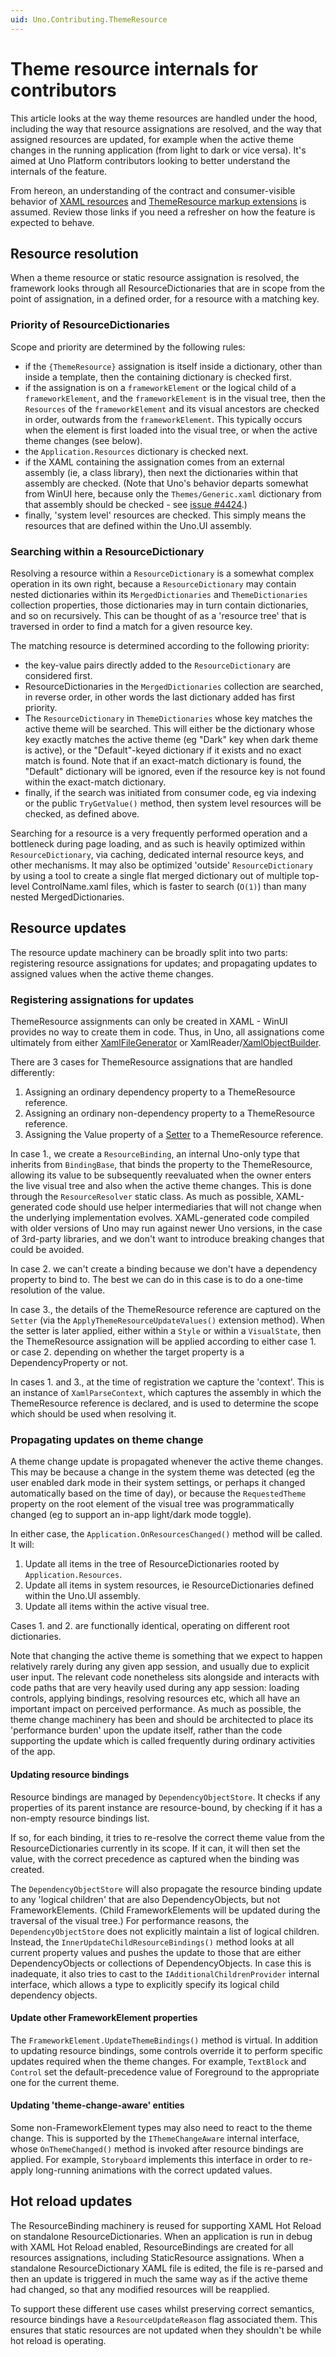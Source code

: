 ```yaml
---
uid: Uno.Contributing.ThemeResource
---
```


# Theme resource internals for contributors

This article looks at the way theme resources are handled under the hood, including the way that resource assignations are resolved, and the way that assigned resources are updated, for example when the active theme changes in the running application (from light to dark or vice versa). It's aimed at Uno Platform contributors looking to better understand the internals of the feature.

From hereon, an understanding of the contract and consumer-visible behavior of [XAML resources](https://learn.microsoft.com/windows/apps/design/style/xaml-resource-dictionary) and [ThemeResource markup extensions](https://learn.microsoft.com/windows/apps/design/style/xaml-theme-resources) is assumed. Review those links if you need a refresher on how the feature is expected to behave.

## Resource resolution

When a theme resource or static resource assignation is resolved, the framework looks through all ResourceDictionaries that are in scope from the point of assignation, in a defined order, for a resource with a matching key.

### Priority of ResourceDictionaries

Scope and priority are determined by the following rules:

- if the `{ThemeResource}` assignation is itself inside a dictionary, other than inside a template, then the containing dictionary is checked first.
- if the assignation is on a `frameworkElement` or the logical child of a `frameworkElement`, and the `frameworkElement` is in the visual tree, then the `Resources` of the `frameworkElement` and its visual ancestors are checked in order, outwards from the `frameworkElement`. This typically occurs when the element is first loaded into the visual tree, or when the active theme changes (see below).
- the `Application.Resources` dictionary is checked next.
- if the XAML containing the assignation comes from an external assembly (ie, a class library), then next the dictionaries within that assembly are checked. (Note that Uno's behavior departs somewhat from WinUI here, because only the `Themes/Generic.xaml` dictionary from that assembly should be checked - see [issue #4424](https://github.com/unoplatform/uno/issues/4424).)
- finally, 'system level' resources are checked. This simply means the resources that are defined within the Uno.UI assembly.

### Searching within a ResourceDictionary

Resolving a resource within a `ResourceDictionary` is a somewhat complex operation in its own right, because a `ResourceDictionary` may contain nested dictionaries within its `MergedDictionaries` and `ThemeDictionaries` collection properties, those dictionaries may in turn contain dictionaries, and so on recursively. This can be thought of as a 'resource tree' that is traversed in order to find a match for a given resource key.

The matching resource is determined according to the following priority:

- the key-value pairs directly added to the `ResourceDictionary` are considered first.
- ResourceDictionaries in the `MergedDictionaries` collection are searched, in reverse order, in other words the last dictionary added has first priority.
- The `ResourceDictionary` in `ThemeDictionaries` whose key matches the active theme will be searched. This will either be the dictionary whose key exactly matches the active theme (eg "Dark" key when dark theme is active), or the "Default"-keyed dictionary if it exists and no exact match is found. Note that if an exact-match dictionary is found, the "Default" dictionary will be ignored, even if the resource key is not found within the exact-match dictionary.
- finally, if the search was initiated from consumer code, eg via indexing or the public `TryGetValue()` method, then system level resources will be checked, as defined above.

Searching for a resource is a very frequently performed operation and a bottleneck during page loading, and as such is heavily optimized within `ResourceDictionary`, via caching, dedicated internal resource keys, and other mechanisms. It may also be optimized 'outside' `ResourceDictionary` by using a tool to create a single flat merged dictionary out of multiple top-level ControlName.xaml files, which is faster to search (`O(1)`) than many nested MergedDictionaries.

## Resource updates

The resource update machinery can be broadly split into two parts: registering resource assignations for updates; and propagating updates to assigned values when the active theme changes.

### Registering assignations for updates

ThemeResource assignments can only be created in XAML - WinUI provides no way to create them in code. Thus, in Uno, all assignations come ultimately from either [XamlFileGenerator](https://github.com/unoplatform/uno/blob/master/src/SourceGenerators/Uno.UI.SourceGenerators/XamlGenerator/XamlFileGenerator.cs) or XamlReader/[XamlObjectBuilder](https://github.com/unoplatform/uno/blob/master/src/Uno.UI/UI/Xaml/Markup/Reader/XamlObjectBuilder.cs).

There are 3 cases for ThemeResource assignations that are handled differently:

1. Assigning an ordinary dependency property to a ThemeResource reference.
2. Assigning an ordinary non-dependency property to a ThemeResource reference.
3. Assigning the Value property of a [Setter](https://learn.microsoft.com/uwp/api/windows.ui.xaml.setter) to a ThemeResource reference.

In case 1., we create a `ResourceBinding`, an internal Uno-only type that inherits from `BindingBase`, that binds the property to the ThemeResource, allowing its value to be subsequently reevaluated when the owner enters the live visual tree and also when the active theme changes. This is done through the `ResourceResolver` static class. As much as possible, XAML-generated code should use helper intermediaries that will not change when the underlying implementation evolves. XAML-generated code compiled with older versions of Uno may run against newer Uno versions, in the case of 3rd-party libraries, and we don't want to introduce breaking changes that could be avoided.

In case 2. we can't create a binding because we don't have a dependency property to bind to. The best we can do in this case is to do a one-time resolution of the value.

In case 3., the details of the ThemeResource reference are captured on the `Setter` (via the `ApplyThemeResourceUpdateValues()` extension method). When the setter is later applied, either within a `Style` or within a `VisualState`, then the ThemeResource assignation will be applied according to either case 1. or case 2. depending on whether the target property is a DependencyProperty or not.

In cases 1. and 3., at the time of registration we capture the 'context'. This is an instance of `XamlParseContext`, which captures the assembly in which the ThemeResource reference is declared, and is used to determine the scope which should be used when resolving it.

### Propagating updates on theme change

A theme change update is propagated whenever the active theme changes. This may be because a change in the system theme was detected (eg the user enabled dark mode in their system settings, or perhaps it changed automatically based on the time of day), or because the `RequestedTheme` property on the root element of the visual tree was programmatically changed (eg to support an in-app light/dark mode toggle).

In either case, the `Application.OnResourcesChanged()` method will be called. It will:

1. Update all items in the tree of ResourceDictionaries rooted by `Application.Resources`.
2. Update all items in system resources, ie ResourceDictionaries defined within the Uno.UI assembly.
3. Update all items within the active visual tree.

Cases 1. and 2. are functionally identical, operating on different root dictionaries.

Note that changing the active theme is something that we expect to happen relatively rarely during any given app session, and usually due to explicit user input. The relevant code nonetheless sits alongside and interacts with code paths that are very heavily used during any app session: loading controls, applying bindings, resolving resources etc, which all have an important impact on perceived performance. As much as possible, the theme change machinery has been and should be architected to place its 'performance burden' upon the update itself, rather than the code supporting the update which is called frequently during ordinary activities of the app.

#### Updating resource bindings

Resource bindings are managed by `DependencyObjectStore`. It checks if any properties of its parent instance are resource-bound, by checking if it has a non-empty resource bindings list.

If so, for each binding, it tries to re-resolve the correct theme value from the ResourceDictionaries currently in its scope. If it can, it will then set the value, with the correct precedence as captured when the binding was created.

The `DependencyObjectStore` will also propagate the resource binding update to any 'logical children' that are also DependencyObjects, but not FrameworkElements. (Child FrameworkElements will be updated during the traversal of the visual tree.) For performance reasons, the `DependencyObjectStore` does not explicitly maintain a list of logical children. Instead, the `InnerUpdateChildResourceBindings()` method looks at all current property values and pushes the update to those that are either DependencyObjects or collections of DependencyObjects. In case this is inadequate, it also tries to cast to the `IAdditionalChildrenProvider` internal interface, which allows a type to explicitly specify its logical child dependency objects.

#### Update other FrameworkElement properties

The `FrameworkElement.UpdateThemeBindings()` method is virtual. In addition to updating resource bindings, some controls override it to perform specific updates required when the theme changes. For example, `TextBlock` and `Control` set the default-precedence value of Foreground to the appropriate one for the current theme.

#### Updating 'theme-change-aware' entities

Some non-FrameworkElement types may also need to react to the theme change. This is supported by the `IThemeChangeAware` internal interface, whose `OnThemeChanged()` method is invoked after resource bindings are applied. For example, `Storyboard` implements this interface in order to re-apply long-running animations with the correct updated values.

## Hot reload updates

The ResourceBinding machinery is reused for supporting XAML Hot Reload on standalone ResourceDictionaries. When an application is run in debug with XAML Hot Reload enabled, ResourceBindings are created for all resources assignations, including StaticResource assignations. When a standalone ResourceDictionary XAML file is edited, the file is re-parsed and then an update is triggered in much the same way as if the active theme had changed, so that any modified resources will be reapplied.

To support these different use cases whilst preserving correct semantics, resource bindings have a `ResourceUpdateReason` flag associated them. This ensures that static resources are not updated when they shouldn't be while hot reload is operating.
